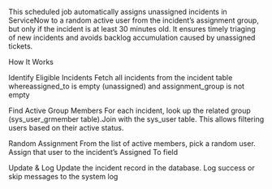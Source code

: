 This scheduled job automatically assigns unassigned incidents in ServiceNow to a random active user from the incident’s assignment group, but only if the incident is at least 30 minutes old.
It ensures timely triaging of new incidents and avoids backlog accumulation caused by unassigned tickets.

How It Works

Identify Eligible Incidents
  Fetch all incidents from the incident table whereassigned_to is empty (unassigned) and assignment_group is not empty
  
Find Active Group Members
  For each incident, look up the related group (sys_user_grmember table).Join with the sys_user table. This allows filtering users based on their active status.

Random Assignment
  From the list of active members, pick a random user. Assign that user to the incident’s Assigned To field

Update & Log
  Update the incident record in the database. Log success or skip messages to the system log
